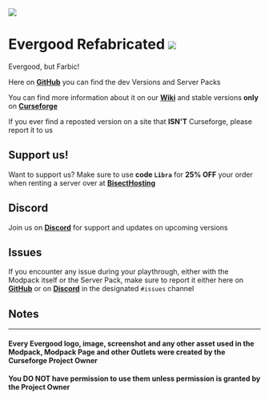 <img src="https://i.imgur.com/5lnm7AM.png" align="center" />

# Evergood Refabricated <a href=https://www.curseforge.com/minecraft/modpacks/evergoodrefabricated> <img src="http://cf.way2muchnoise.eu/554271.svg"> </a>
Evergood, but Farbic!

Here on [**GitHub**](https://github.com/EvergoodTeam/EvergoodRefabricated/releases) you can find the dev Versions and Server Packs

You can find more information about it on our [**Wiki**](https://evergoodteam.github.io/modpacks/evergoodrefabricated) and stable versions **only** on [**Curseforge**](https://www.curseforge.com/minecraft/modpacks/evergoodrefabricated)

If you ever find a reposted version on a site that **ISN'T** Curseforge, please report it to us

## Support us!
Want to support us? Make sure to use **code ```Libra```** for **25% OFF** your order when renting a server over at [**BisectHosting**](https://www.bisecthosting.com/Libra)

## Discord
Join us on [**Discord**](https://discord.gg/k2P68Y8) for support and updates on upcoming versions

## Issues
If you encounter any issue during your playthrough, either with the Modpack itself or the Server Pack, make sure to report it either here on [**GitHub**](https://github.com/EvergoodTeam/EvergoodRefabricated/issues) or on [**Discord**](https://discord.gg/k2P68Y8) in the designated ```#issues``` channel

## Notes

***

#### Every Evergood logo, image, screenshot and any other asset used in the Modpack, Modpack Page and other Outlets were created by the Curseforge Project Owner
#### You **DO NOT** have permission to use them unless permission is granted by the Project Owner
